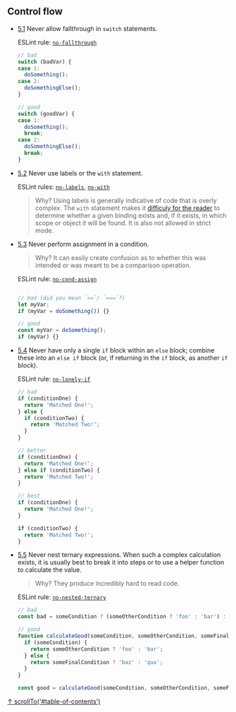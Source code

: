 ## Control flow

- [5.1](#5.1) <a name="5.1"></a> Never allow fallthrough in `switch` statements.

  ESLint rule: [`no-fallthrough`](http://eslint.org/docs/rules/no-fallthrough.html)

  ```js
  // bad
  switch (badVar) {
  case 1:
    doSomething();
  case 2:
    doSomethingElse();
  }

  // good
  switch (goodVar) {
  case 1:
    doSomething();
    break;
  case 2:
    doSomethingElse();
    break;
  }
  ```

- [5.2](#5.2) <a name="5.2"></a> Never use labels or the `with` statement.

  ESLint rules: [`no-labels`](http://eslint.org/docs/rules/no-labels.html), [`no-with`](http://eslint.org/docs/rules/no-with.html)

  > Why? Using labels is generally indicative of code that is overly complex. The `with` statement makes it [difficuly for the reader](https://developer.mozilla.org/en/docs/Web/JavaScript/Reference/Statements/with) to determine whether a given binding exists and, if it exists, in which scope or object it will be found. It is also not allowed in strict mode.

- [5.3](#5.3) <a name="5.3"></a> Never perform assignment in a condition.

  > Why? It can easily create confusion as to whether this was intended or was meant to be a comparison operation.

  ESLint rule: [`no-cond-assign`](http://eslint.org/docs/rules/no-cond-assign.html)

  ```js

  // bad (did you mean `==`/ `===`?)
  let myVar;
  if (myVar = doSomething()) {}

  // good
  const myVar = doSomething();
  if (myVar) {}
  ```

- [5.4](#5.4) <a name="5.4"></a> Never have only a single `if` block within an `else` block; combine these into an `else if` block (or, if returning in the `if` block, as another `if` block).

  ESLint rule: [`no-lonely-if`](http://eslint.org/docs/rules/no-lonely-if.html)

  ```js
  // bad
  if (conditionOne) {
    return 'Matched One!';
  } else {
    if (conditionTwo) {
      return 'Matched Two!';
    }
  }

  // better
  if (conditionOne) {
    return 'Matched One!';
  } else if (conditionTwo) {
    return 'Matched Two!';
  }

  // best
  if (conditionOne) {
    return 'Matched One!';
  }

  if (conditionTwo) {
    return 'Matched Two!';
  }
  ```

- [5.5](#5.5) <a name="5.5"></a> Never nest ternary expressions. When such a complex calculation exists, it is usually best to break it into steps or to use a helper function to calculate the value.

  > Why? They produce incredibly hard to read code.

  ESLint rule: [`no-nested-ternary`](http://eslint.org/docs/rules/no-nested-ternary.html)

  ```js
  // bad
  const bad = someCondition ? (someOtherCondition ? 'foo' : 'bar') : (someFinalCondition ? 'baz' : 'qux');

  // good
  function calculateGood(someCondition, someOtherCondition, someFinalCondition) {
    if (someCondition) {
      return someOtherCondition ? 'foo' : 'bar';
    } else {
      return someFinalCondition ? 'baz' : 'qux';
    }
  }

  const good = calculateGood(someCondition, someOtherCondition, someFinalCondition);
  ```

[↑ scrollTo('#table-of-contents')](#table-of-contents)
